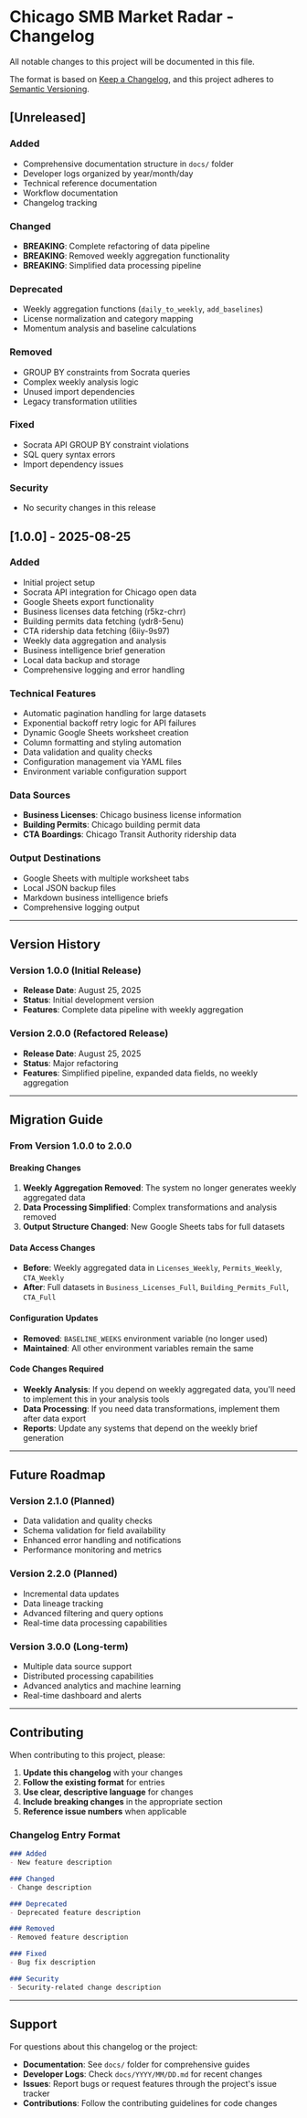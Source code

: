 # Chicago SMB Market Radar - Changelog

All notable changes to this project will be documented in this file.

The format is based on [Keep a Changelog](https://keepachangelog.com/en/1.0.0/),
and this project adheres to [Semantic Versioning](https://semver.org/spec/v2.0.0.html).

## [Unreleased]

### Added
- Comprehensive documentation structure in `docs/` folder
- Developer logs organized by year/month/day
- Technical reference documentation
- Workflow documentation
- Changelog tracking

### Changed
- **BREAKING**: Complete refactoring of data pipeline
- **BREAKING**: Removed weekly aggregation functionality
- **BREAKING**: Simplified data processing pipeline

### Deprecated
- Weekly aggregation functions (`daily_to_weekly`, `add_baselines`)
- License normalization and category mapping
- Momentum analysis and baseline calculations

### Removed
- GROUP BY constraints from Socrata queries
- Complex weekly analysis logic
- Unused import dependencies
- Legacy transformation utilities

### Fixed
- Socrata API GROUP BY constraint violations
- SQL query syntax errors
- Import dependency issues

### Security
- No security changes in this release

## [1.0.0] - 2025-08-25

### Added
- Initial project setup
- Socrata API integration for Chicago open data
- Google Sheets export functionality
- Business licenses data fetching (r5kz-chrr)
- Building permits data fetching (ydr8-5enu)
- CTA ridership data fetching (6iiy-9s97)
- Weekly data aggregation and analysis
- Business intelligence brief generation
- Local data backup and storage
- Comprehensive logging and error handling

### Technical Features
- Automatic pagination handling for large datasets
- Exponential backoff retry logic for API failures
- Dynamic Google Sheets worksheet creation
- Column formatting and styling automation
- Data validation and quality checks
- Configuration management via YAML files
- Environment variable configuration support

### Data Sources
- **Business Licenses**: Chicago business license information
- **Building Permits**: Chicago building permit data
- **CTA Boardings**: Chicago Transit Authority ridership data

### Output Destinations
- Google Sheets with multiple worksheet tabs
- Local JSON backup files
- Markdown business intelligence briefs
- Comprehensive logging output

---

## Version History

### Version 1.0.0 (Initial Release)
- **Release Date**: August 25, 2025
- **Status**: Initial development version
- **Features**: Complete data pipeline with weekly aggregation

### Version 2.0.0 (Refactored Release)
- **Release Date**: August 25, 2025
- **Status**: Major refactoring
- **Features**: Simplified pipeline, expanded data fields, no weekly aggregation

---

## Migration Guide

### From Version 1.0.0 to 2.0.0

#### Breaking Changes
1. **Weekly Aggregation Removed**: The system no longer generates weekly aggregated data
2. **Data Processing Simplified**: Complex transformations and analysis removed
3. **Output Structure Changed**: New Google Sheets tabs for full datasets

#### Data Access Changes
- **Before**: Weekly aggregated data in `Licenses_Weekly`, `Permits_Weekly`, `CTA_Weekly`
- **After**: Full datasets in `Business_Licenses_Full`, `Building_Permits_Full`, `CTA_Full`

#### Configuration Updates
- **Removed**: `BASELINE_WEEKS` environment variable (no longer used)
- **Maintained**: All other environment variables remain the same

#### Code Changes Required
- **Weekly Analysis**: If you depend on weekly aggregated data, you'll need to implement this in your analysis tools
- **Data Processing**: If you need data transformations, implement them after data export
- **Reports**: Update any systems that depend on the weekly brief generation

---

## Future Roadmap

### Version 2.1.0 (Planned)
- Data validation and quality checks
- Schema validation for field availability
- Enhanced error handling and notifications
- Performance monitoring and metrics

### Version 2.2.0 (Planned)
- Incremental data updates
- Data lineage tracking
- Advanced filtering and query options
- Real-time data processing capabilities

### Version 3.0.0 (Long-term)
- Multiple data source support
- Distributed processing capabilities
- Advanced analytics and machine learning
- Real-time dashboard and alerts

---

## Contributing

When contributing to this project, please:

1. **Update this changelog** with your changes
2. **Follow the existing format** for entries
3. **Use clear, descriptive language** for changes
4. **Include breaking changes** in the appropriate section
5. **Reference issue numbers** when applicable

### Changelog Entry Format
```markdown
### Added
- New feature description

### Changed
- Change description

### Deprecated
- Deprecated feature description

### Removed
- Removed feature description

### Fixed
- Bug fix description

### Security
- Security-related change description
```

---

## Support

For questions about this changelog or the project:

- **Documentation**: See `docs/` folder for comprehensive guides
- **Developer Logs**: Check `docs/YYYY/MM/DD.md` for recent changes
- **Issues**: Report bugs or request features through the project's issue tracker
- **Contributions**: Follow the contributing guidelines for code changes
